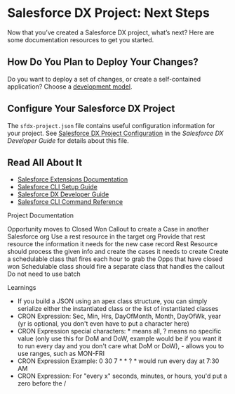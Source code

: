 # Salesforce DX Project: Next Steps

Now that you’ve created a Salesforce DX project, what’s next? Here are some documentation resources to get you started.

## How Do You Plan to Deploy Your Changes?

Do you want to deploy a set of changes, or create a self-contained application? Choose a [development model](https://developer.salesforce.com/tools/vscode/en/user-guide/development-models).

## Configure Your Salesforce DX Project

The `sfdx-project.json` file contains useful configuration information for your project. See [Salesforce DX Project Configuration](https://developer.salesforce.com/docs/atlas.en-us.sfdx_dev.meta/sfdx_dev/sfdx_dev_ws_config.htm) in the _Salesforce DX Developer Guide_ for details about this file.

## Read All About It

- [Salesforce Extensions Documentation](https://developer.salesforce.com/tools/vscode/)
- [Salesforce CLI Setup Guide](https://developer.salesforce.com/docs/atlas.en-us.sfdx_setup.meta/sfdx_setup/sfdx_setup_intro.htm)
- [Salesforce DX Developer Guide](https://developer.salesforce.com/docs/atlas.en-us.sfdx_dev.meta/sfdx_dev/sfdx_dev_intro.htm)
- [Salesforce CLI Command Reference](https://developer.salesforce.com/docs/atlas.en-us.sfdx_cli_reference.meta/sfdx_cli_reference/cli_reference.htm)

Project Documentation

Opportunity moves to Closed Won
Callout to create a Case in another Salesforce org
Use a rest resource in the target org
Provide that rest resource the information it needs for the new case record
Rest Resource should process the given info and create the cases it needs to create
Create a schedulable class that fires each hour to grab the Opps that have closed won
Schedulable class should fire a separate class that handles the callout
Do not need to use batch

Learnings
- If you build a JSON using an apex class structure, you can simply serialize either the instantiated class or the list of instantiated classes
- CRON Expression:  Sec, Min, Hrs, DayOfMonth, Month, DayOfWk, year (yr is optional, you don't even have to put a character here)
- CRON Expression special characters:  * means all, ? means no specific value (only use this for DoM and DoW, example would be if you want it to run every day and you don't care what DoM or DoW), - allows you to use ranges, such as MON-FRI
- CRON Expression Example:  0 30 7 * * ? * would run every day at 7:30 AM
- CRON Expression:  For "every x" seconds, minutes, or hours, you'd put a zero before the /